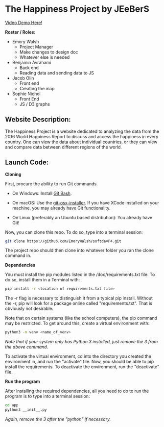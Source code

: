 # The Happiness Project by JEeBerS

[Video Demo Here!](https://youtu.be/JhO5IplBRrA)

**Roster / Roles:**

- Emory Walsh
  - Project Manager
  - Make changes to design doc
  - Whatever else is needed
- Benjamin Avrahami
  - Back end
  - Reading data and sending data to JS
- Jacob Olin
  - Front end
  - Creating the map
- Sophie Nichol
  - Front End
  - JS / D3 graphs

## Website Description:
The Happiness Project is a website dedicated to analyzing the data from the 2016 World Happiness Report to discuss and access the happiness in every country. One can view the data about individual countries, or they can view and compare data between different regions of the world.

## Launch Code:

**Cloning**

First, procure the ability to run Git commands.

- On Windows: Install [Git Bash](https://github.com/git-for-windows/git/releases/download/v2.24.0.windows.2/Git-2.24.0.2-64-bit.exe).

- On macOS: Use the [git-osx-installer](https://sourceforge.net/projects/git-osx-installer/files/git-2.23.0-intel-universal-mavericks.dmg/download?use_mirror=autoselect). If you have XCode installed on your machine, you may already have Git functionality.

- On Linux (preferably an Ubuntu based distribution): You already have Git!

Now, you can clone this repo. To do so, type into a terminal session:
```bash
git clone https://github.com/EmoryWalsh/softdevP4.git
```

The project repo should then clone into whatever folder you ran the clone command in.

**Dependencies**

You must install the pip modules listed in the /doc/requirements.txt file. To do so, install them in a Terminal with:
```bash
pip install -r <location of requirements.txt file>
```

The -r flag is necessary to distinguish it from a typical pip install. Without the -r, pip will look for a package online called "requirements.txt". That is obviously not desirable.

Note that on certain systems (like the school computers), the pip command may be restricted. To get around this, create a virtual environment with:
```bash
python3 -m venv <name_of_venv>
```
*Note that if your system only has Python 3 installed, just remove the 3 from the above command.*

To activate the virtual environment, cd into the directory you created the environment in, and run the "activate" file. Now, you should be able to pip install the requirements. To deactivate the environment, run the "deactivate" file.  

**Run the program**

After installing the required dependencies, all you need to do to run the program is to type into a terminal session:
```bash
cd app
python3 __init__.py
```
A*gain, remove the 3 after the "python" if necessary.*
